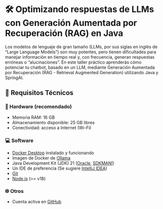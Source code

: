 # 🛠️ Optimizando respuestas de LLMs con Generación Aumentada por Recuperación (RAG) en Java

Los modelos de lenguaje de gran tamaño (LLMs, por sus siglas en inglés de “Large Language Models”) son muy potentes, pero tienen dificultades para manejar información en tiempo real y, con frecuencia, generan respuestas erróneas o “alucinaciones”.
En este taller práctico aprenderás cómo potenciar tu chatbot, basado en un LLM, mediante Generación Aumentada por Recuperación (RAG - Retrieval Augmented Generation) utilizando Java y SpringAI.


## 🧰 Requisitos Técnicos

### 🔧 Hardware (recomendado)
- Memoria RAM: 16 GB
- Almacenamiento disponible: 25 GB libres
- Conectividad: acceso a Internet (Wi-Fi)

### 💻 Software
- [Docker Desktop](https://www.docker.com/products/docker-desktop/) instalado y funcionando
- Imagen de Docker de [Ollama](https://hub.docker.com/r/ollama/ollama)
- Java Development Kit (JDK) 21 ([Oracle](https://www.oracle.com/java/technologies/javase/jdk21-archive-downloads.html), [SDKMAN!](https://sdkman.io/jdks/))
- Un IDE de preferencia (Se sugiere [IntelliJ IDEA](https://www.jetbrains.com/idea/))
- [Git](https://git-scm.com/)
- [Node.js](https://nodejs.org/en) (>= v18) 

### 🌐 Otros
- Cuenta activa en [GitHub](https://github.com/)
